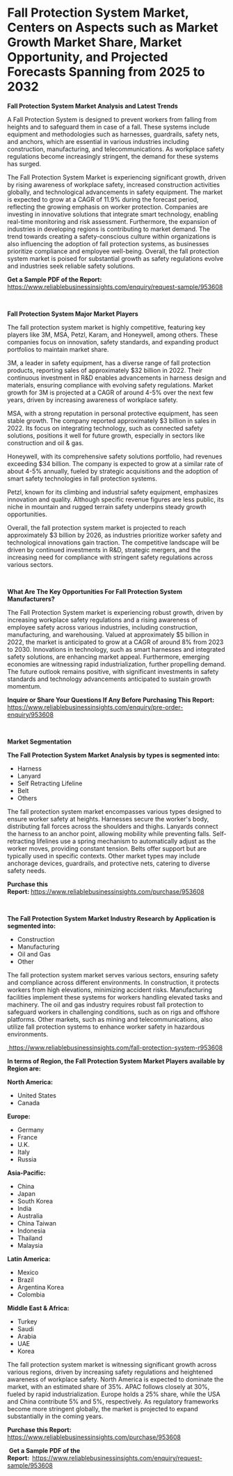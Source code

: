 <p><h1>Fall Protection System Market, Centers on Aspects such as Market Growth Market Share, Market Opportunity, and Projected Forecasts Spanning from 2025 to 2032</h1></p><p><strong>Fall Protection System Market Analysis and Latest Trends</strong></p>
<p><p>A Fall Protection System is designed to prevent workers from falling from heights and to safeguard them in case of a fall. These systems include equipment and methodologies such as harnesses, guardrails, safety nets, and anchors, which are essential in various industries including construction, manufacturing, and telecommunications. As workplace safety regulations become increasingly stringent, the demand for these systems has surged.</p><p>The Fall Protection System Market is experiencing significant growth, driven by rising awareness of workplace safety, increased construction activities globally, and technological advancements in safety equipment. The market is expected to grow at a CAGR of 11.9% during the forecast period, reflecting the growing emphasis on worker protection. Companies are investing in innovative solutions that integrate smart technology, enabling real-time monitoring and risk assessment. Furthermore, the expansion of industries in developing regions is contributing to market demand. The trend towards creating a safety-conscious culture within organizations is also influencing the adoption of fall protection systems, as businesses prioritize compliance and employee well-being. Overall, the fall protection system market is poised for substantial growth as safety regulations evolve and industries seek reliable safety solutions.</p></p>
<p><strong>Get a Sample PDF of the Report:&nbsp;</strong> <a href="https://www.reliablebusinessinsights.com/enquiry/request-sample/953608?utm_campaign=2302&utm_medium=2&utm_source=Github&utm_content=ia&utm_term=18042025&utm_id=fall-protection-system">https://www.reliablebusinessinsights.com/enquiry/request-sample/953608</a></p>
<p>&nbsp;</p>
<p><strong>Fall Protection System Major Market Players</strong></p>
<p><p>The fall protection system market is highly competitive, featuring key players like 3M, MSA, Petzl, Karam, and Honeywell, among others. These companies focus on innovation, safety standards, and expanding product portfolios to maintain market share.</p><p>3M, a leader in safety equipment, has a diverse range of fall protection products, reporting sales of approximately $32 billion in 2022. Their continuous investment in R&D enables advancements in harness design and materials, ensuring compliance with evolving safety regulations. Market growth for 3M is projected at a CAGR of around 4-5% over the next few years, driven by increasing awareness of workplace safety.</p><p>MSA, with a strong reputation in personal protective equipment, has seen stable growth. The company reported approximately $3 billion in sales in 2022. Its focus on integrating technology, such as connected safety solutions, positions it well for future growth, especially in sectors like construction and oil & gas.</p><p>Honeywell, with its comprehensive safety solutions portfolio, had revenues exceeding $34 billion. The company is expected to grow at a similar rate of about 4-5% annually, fueled by strategic acquisitions and the adoption of smart safety technologies in fall protection systems.</p><p>Petzl, known for its climbing and industrial safety equipment, emphasizes innovation and quality. Although specific revenue figures are less public, its niche in mountain and rugged terrain safety underpins steady growth opportunities.</p><p>Overall, the fall protection system market is projected to reach approximately $3 billion by 2026, as industries prioritize worker safety and technological innovations gain traction. The competitive landscape will be driven by continued investments in R&D, strategic mergers, and the increasing need for compliance with stringent safety regulations across various sectors.</p></p>
<p>&nbsp;</p>
<p><strong>What Are The Key Opportunities For Fall Protection System Manufacturers?</strong></p>
<p><p>The Fall Protection System market is experiencing robust growth, driven by increasing workplace safety regulations and a rising awareness of employee safety across various industries, including construction, manufacturing, and warehousing. Valued at approximately $5 billion in 2022, the market is anticipated to grow at a CAGR of around 8% from 2023 to 2030. Innovations in technology, such as smart harnesses and integrated safety solutions, are enhancing market appeal. Furthermore, emerging economies are witnessing rapid industrialization, further propelling demand. The future outlook remains positive, with significant investments in safety standards and technology advancements anticipated to sustain growth momentum.</p></p>
<p><strong>Inquire or Share Your Questions If Any Before Purchasing This Report:</strong> <a href="https://www.reliablebusinessinsights.com/enquiry/pre-order-enquiry/953608?utm_campaign=2302&utm_medium=2&utm_source=Github&utm_content=ia&utm_term=18042025&utm_id=fall-protection-system">https://www.reliablebusinessinsights.com/enquiry/pre-order-enquiry/953608</a></p>
<p>&nbsp;</p>
<p><strong>Market Segmentation</strong></p>
<p><strong>The Fall Protection System Market Analysis by types is segmented into:</strong></p>
<p><ul><li>Harness</li><li>Lanyard</li><li>Self Retracting Lifeline</li><li>Belt</li><li>Others</li></ul></p>
<p><p>The fall protection system market encompasses various types designed to ensure worker safety at heights. Harnesses secure the worker's body, distributing fall forces across the shoulders and thighs. Lanyards connect the harness to an anchor point, allowing mobility while preventing falls. Self-retracting lifelines use a spring mechanism to automatically adjust as the worker moves, providing constant tension. Belts offer support but are typically used in specific contexts. Other market types may include anchorage devices, guardrails, and protective nets, catering to diverse safety needs.</p></p>
<p><strong>Purchase this Report:&nbsp;</strong><a href="https://www.reliablebusinessinsights.com/purchase/953608?utm_campaign=2302&utm_medium=2&utm_source=Github&utm_content=ia&utm_term=18042025&utm_id=fall-protection-system">https://www.reliablebusinessinsights.com/purchase/953608</a></p>
<p>&nbsp;</p>
<p><strong>The Fall Protection System Market Industry Research by Application is segmented into:</strong></p>
<p><ul><li>Construction</li><li>Manufacturing</li><li>Oil and Gas</li><li>Other</li></ul></p>
<p><p>The fall protection system market serves various sectors, ensuring safety and compliance across different environments. In construction, it protects workers from high elevations, minimizing accident risks. Manufacturing facilities implement these systems for workers handling elevated tasks and machinery. The oil and gas industry requires robust fall protection to safeguard workers in challenging conditions, such as on rigs and offshore platforms. Other markets, such as mining and telecommunications, also utilize fall protection systems to enhance worker safety in hazardous environments.</p></p>
<p><a href="https://www.reliablebusinessinsights.com/fall-protection-system-r953608?utm_campaign=2302&utm_medium=2&utm_source=Github&utm_content=ia&utm_term=18042025&utm_id=fall-protection-system">&nbsp;https://www.reliablebusinessinsights.com/fall-protection-system-r953608</a></p>
<p><strong>In terms of Region, the Fall Protection System Market Players available by Region are:</strong></p>
<p>
    <p> <strong> North America: </strong>
        <ul>
            <li>United States</li>
            <li>Canada</li>
        </ul>
        </p> 
    <p> <strong> Europe: </strong>
        <ul>
            <li>Germany</li>
            <li>France</li>
            <li>U.K.</li>
            <li>Italy</li>
            <li>Russia</li>
        </ul>
        </p> 
    <p> <strong> Asia-Pacific: </strong>
        <ul>
            <li>China</li>
            <li>Japan</li>
            <li>South Korea</li>
            <li>India</li>
            <li>Australia</li>
            <li>China Taiwan</li>
            <li>Indonesia</li>
            <li>Thailand</li>
            <li>Malaysia</li>
        </ul>
        </p> 
    <p> <strong> Latin America: </strong>
        <ul>
            <li>Mexico</li>
            <li>Brazil</li>
            <li>Argentina Korea</li>
            <li>Colombia</li>
        </ul>
        </p> 
    <p> <strong> Middle East & Africa: </strong>
        <ul>
            <li>Turkey</li>
            <li>Saudi</li>
            <li>Arabia</li>
            <li>UAE</li>
            <li>Korea</li>
        </ul>
    </p>
    </p>
<p><p>The fall protection system market is witnessing significant growth across various regions, driven by increasing safety regulations and heightened awareness of workplace safety. North America is expected to dominate the market, with an estimated share of 35%. APAC follows closely at 30%, fueled by rapid industrialization. Europe holds a 25% share, while the USA and China contribute 5% and 5%, respectively. As regulatory frameworks become more stringent globally, the market is projected to expand substantially in the coming years.</p></p>
<p><strong>Purchase this Report: </strong><a href="https://www.reliablebusinessinsights.com/purchase/953608?utm_campaign=2302&utm_medium=2&utm_source=Github&utm_content=ia&utm_term=18042025&utm_id=fall-protection-system">https://www.reliablebusinessinsights.com/purchase/953608</a></p>
<p>&nbsp;<strong>Get a Sample PDF of the Report:&nbsp;&nbsp;</strong><a href="https://www.reliablebusinessinsights.com/enquiry/request-sample/953608?utm_campaign=2302&utm_medium=2&utm_source=Github&utm_content=ia&utm_term=18042025&utm_id=fall-protection-system">https://www.reliablebusinessinsights.com/enquiry/request-sample/953608</a></p>
<p><strong></strong></p>
<p><p></p><p></p><p></p></p>